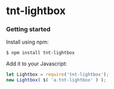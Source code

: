 # tnt-lightbox

### Getting started

Install using npm:

```ssh
$ npm install tnt-lightbox
```

Add it to your Javascript:

```javascript
let Lightbox = require('tnt-lightbox');
new Lightbox( $( 'a.tnt-lightbox' ) );
```